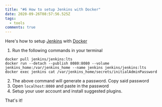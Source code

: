 ```yaml
---
title: "#6 How to setup Jenkins with Docker"
date: 2020-09-26T08:57:56.525Z
tags:
  - tools
comments: true
---
```

Here's how to setup [Jenkins][1] with [Docker][2]

1. Run the following commands in your terminal
````
docker pull jenkins/jenkins:lts
docker run --detach --publish 8080:8080 --volume
jenkins_home:/var/jenkins_home --name jenkins jenkins/jenkins:lts
docker exec jenkins cat /var/jenkins_home/secrets/initialAdminPassword
````
2. The above command will generate a password. Copy said password
3. Open `localhost:8080` and paste in the password
4. Setup your user account and install suggested plugins.

That's it!

[1]: https://www.jenkins.io/
[2]: https://www.docker.com/
